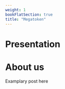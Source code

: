 ```yaml
---
weight: 1
bookFlatSection: true
title: "Megatoken"
---
```


<style> .markdown a{text-decoration: underline !important;} </style>
<style> .markdown h2{font-weight: bold;} </style>

# **Presentation**

# **About us**

Examplary post here
